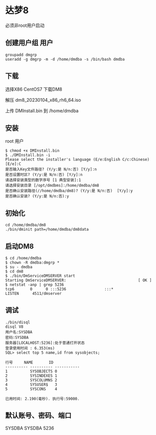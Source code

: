 # 达梦8 

必须非root用户启动

## 创建用户组 用户

```shell
groupadd dmgrp
useradd -g dmgrp -m -d /home/dmdba -s /bin/bash dmdba
```

## 下载

选择X86 CentOS7 下载DM8

解压 dm8_20230104_x86_rh6_64.iso

上传 DMInstall.bin 到 /home/dmdba

## 安装

root 用户

```shell
$ chmod +x DMInstall.bin
$ ./DMInstall.bin -i
Please select the installer's language (E/e:English C/c:Chinese) [E/e]:C
是否输入Key文件路径? (Y/y:是 N/n:否) [Y/y]:n
是否设置时区? (Y/y:是 N/n:否) [Y/y]:n
请选择安装类型的数字序号 [1 典型安装]:1
请选择安装目录 [/opt/dmdbms]:/home/dmdba/dm8
是否确认安装路径(//home/dmdba/dm8)? (Y/y:是 N/n:否)  [Y/y]:y
是否确认安装? (Y/y:是 N/n:否):y
```

## 初始化

```shell
cd /home/dmdba/dm8
./bin/dminit path=/home/dmdba/dm8data
```

## 启动DM8

```shell
$ cd /home/dmdba
$ chown -R dmdba:dmgrp *
$ su - dmdba
$ cd dm8
$ ./bin/DmServiceDMSERVER start
Starting DmServiceDMSERVER:                                [ OK ]
$ netstat -anp | grep 5236
tcp6       0      0 :::5236                 :::*                    LISTEN      4511/dmserver
```

## 调试

```shell
./bin/disql
disql V8
用户名:SYSDBA
密码:SYSDBA
服务器[LOCALHOST:5236]:处于普通打开状态
登录使用时间 : 6.353(ms)
SQL> select top 5 name,id from sysobjects;

行号     NAME       ID         
---------- ---------- -----------
1          SYSOBJECTS 0
2          SYSINDEXES 1
3          SYSCOLUMNS 2
4          SYSUSER$   3
5          SYSCONS    4

已用时间: 2.190(毫秒). 执行号:59000.

```

## 默认账号、密码、端口

SYSDBA SYSDBA 5236

